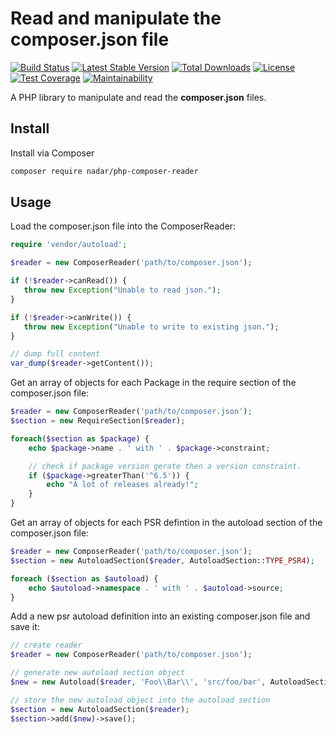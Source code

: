 # Read and manipulate the composer.json file

[![Build Status](https://travis-ci.org/nadar/php-composer-reader.svg?branch=master)](https://travis-ci.org/nadar/php-composer-reader)
[![Latest Stable Version](https://poser.pugx.org/nadar/php-composer-reader/v/stable)](https://packagist.org/packages/nadar/php-composer-reader)
[![Total Downloads](https://poser.pugx.org/nadar/php-composer-reader/downloads)](https://packagist.org/packages/nadar/php-composer-reader)
[![License](https://poser.pugx.org/nadar/php-composer-reader/license)](https://packagist.org/packages/nadar/php-composer-reader)
[![Test Coverage](https://api.codeclimate.com/v1/badges/3d695b2ba5d4298e28fe/test_coverage)](https://codeclimate.com/github/nadar/php-composer-reader/test_coverage)
[![Maintainability](https://api.codeclimate.com/v1/badges/3d695b2ba5d4298e28fe/maintainability)](https://codeclimate.com/github/nadar/php-composer-reader/maintainability)

A PHP library to manipulate and read the **composer.json** files.

## Install

Install via Composer

```sh
composer require nadar/php-composer-reader
```

## Usage

Load the composer.json file into the ComposerReader:

```php
require 'vendor/autoload';

$reader = new ComposerReader('path/to/composer.json');

if (!$reader->canRead()) {
   throw new Exception("Unable to read json.");
}

if (!$reader->canWrite()) {
   throw new Exception("Unable to write to existing json.");
}

// dump full content
var_dump($reader->getContent());
```

Get an array of objects for each Package in the require section of the composer.json file:

```php
$reader = new ComposerReader('path/to/composer.json');
$section = new RequireSection($reader);

foreach($section as $package) {
    echo $package->name . ' with ' . $package->constraint;

    // check if package version gerate then a version constraint.
    if ($package->greaterThan('^6.5')) {
        echo "A lot of releases already!";
    }
}
```

Get an array of objects for each PSR defintion in the autoload section of the composer.json file:

```php
$reader = new ComposerReader('path/to/composer.json');
$section = new AutoloadSection($reader, AutoloadSection::TYPE_PSR4);

foreach ($section as $autoload) {
    echo $autoload->namespace . ' with ' . $autoload->source;
}
```

Add a new psr autoload definition into an existing composer.json file and save it:

```php
// create reader
$reader = new ComposerReader('path/to/composer.json');

// generate new autoload section object
$new = new Autoload($reader, 'Foo\\Bar\\', 'src/foo/bar', AutoloadSection::TYPE_PSR4);

// store the new autoload object into the autoload section
$section = new AutoloadSection($reader);
$section->add($new)->save();
```
